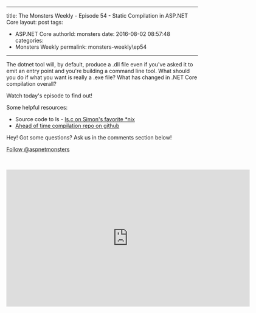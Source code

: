 
---
title: The Monsters Weekly - Episode 54 -  Static Compilation in ASP.NET Core
layout: post
tags: 
  - ASP.NET Core
authorId: monsters
date: 2016-08-02 08:57:48
categories:
  - Monsters Weekly
permalink: monsters-weekly\ep54
---

<p>The dotnet tool will, by default, produce a .dll file even if you've asked it to emit an entry point and you're building a command line tool. What should you do if what you want is really a .exe file? What has changed in .NET&nbsp;Core compilation overall?</p><p>Watch today's episode to find out!</p><p>Some helpful resources:</p><ul><li>Source code to ls - <a href="https://svnweb.freebsd.org/base/release/10.3.0/bin/ls/ls.c?view=markup">ls.c on Simon's favorite *nix</a></li><li><a href="https://github.com/dotnet/corert">Ahead of time compilation repo on github</a></li></ul><p>Hey! Got some questions? Ask us in the comments section below!</p><p><a class="twitter-follow-button" href="https://twitter.com/aspnetmonsters">Follow @aspnetmonsters</a></p><p>&nbsp;</p> 


<iframe src='https://channel9.msdn.com/Series/aspnetmonsters/ASP-NET-Monsters-Episode-54-Static-Compile/player' width='640' height='360' allowFullScreen frameBorder='0'></iframe>
